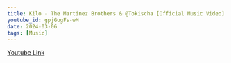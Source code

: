 ```yaml
---
title: Kilo - The Martinez Brothers & @Tokischa [Official Music Video]  
youtube_id: gpjGugFs-wM
date: 2024-03-06
tags: [Music]
---
```



[Youtube Link](https://www.youtube.com/watch?v=gpjGugFs-wM)  
